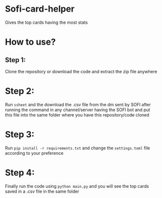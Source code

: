 # Sofi-card-helper
Gives the top cards having the most stats

# How to use?
## Step 1:
Clone the repository or download the code and extract the zip file anywhere
# Step 2:
Run `ssheet` and the download the .csv file from the dm sent by SOFI after running the command in any channel/server having the SOFI bot and put this file into the same folder where you have this repository/code cloned
# Step 3:
Run `pip install -r requirements.txt` and change the `settings.toml` file according to your preference
# Step 4:
Finally run the code using `python main.py` and you will see the top cards saved in a .csv file in the same folder
